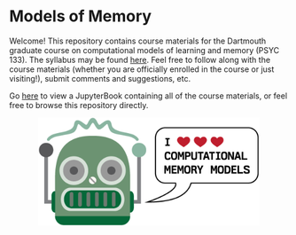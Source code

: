# Models of Memory

Welcome!  This repository contains course materials for the Dartmouth graduate course on computational models of learning and memory (PSYC 133).  The syllabus may be found [here](https://github.com/ContextLab/memory-models-course/blob/main/admin/syllabus.pdf).  Feel free to follow along with the course materials (whether you are officially enrolled in the course or just visiting!), submit comments and suggestions, etc.  

Go [here](https://contextlab.github.io/memory-models-course/README.html) to view a JupyterBook containing all of the course materials, or feel free to browse this repository directly.

<p align="center">
  <img src="https://raw.githubusercontent.com/ContextLab/memory-models-course/main/admin/readme_robot.png" alt="robot" width="400"/>
</p>
